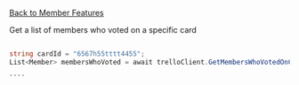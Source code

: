 [Back to Member Features](TrelloClient#member-features)

Get a list of members who voted on a specific card

`````cs

string cardId = "6567h55tttt4455";
List<Member> membersWhoVoted = await trelloClient.GetMembersWhoVotedOnCardAsync(cardId);

````